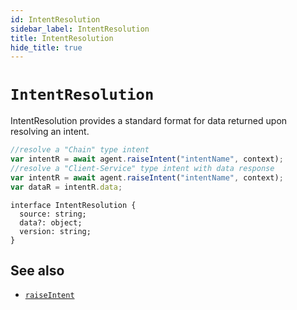 ```yaml
---
id: IntentResolution
sidebar_label: IntentResolution
title: IntentResolution
hide_title: true
---
```

# `IntentResolution`
 IntentResolution provides a standard format for data returned upon resolving an intent.
 ```javascript
 //resolve a "Chain" type intent
 var intentR = await agent.raiseIntent("intentName", context);
 //resolve a "Client-Service" type intent with data response
 var intentR = await agent.raiseIntent("intentName", context);
 var dataR = intentR.data;
 ```
 
```
interface IntentResolution {
  source: string;
  data?: object;
  version: string;
}
```
## See also
* [`raiseIntent`](raiseIntent)